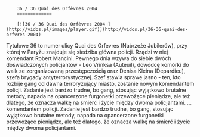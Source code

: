
        36 / 36 Quai des Orfèvres 2004 
        =============
        
        [![36 / 36 Quai des Orfèvres 2004 ](http://vidos.pl/images/player.gif)](http://vidos.pl/36-36-quai-des-orfvres-2004)
        
        
 Tytułowe 36 to numer ulicy Quai des Orfevres (Nabrzeże Jubilerów), przy której w Paryżu znajduje się siedziba główna policji. Rządzi w niej komendant Robert Mancini. Pewnego dnia wzywa do siebie dwóch doświadczonych policjantów - Leo Vrinksa (Auteuil), dowódcę komórki do walk ze zorganizowaną przestępczością oraz Denisa Kleina (Depardieu), szefa brygady antyterrorystycznej. Szef stawia sprawę jasno - ten, kto rozbije gang od dawna terroryzujący miasto, zostanie nowym komendantem policji. Zadanie jest bardzo trudne, bo gang, stosując wyjątkowo brutalne metody, napada na opancerzone furgonetki przewożące pieniądze, ale też dlatego, że oznacza walkę na śmierć i życie między dwoma policjantami.   ... komendantem policji. Zadanie jest bardzo trudne, bo gang, stosując wyjątkowo brutalne metody, napada na opancerzone furgonetki przewożące pieniądze, ale też dlatego, że oznacza walkę na śmierć i życie między dwoma policjantami.
    